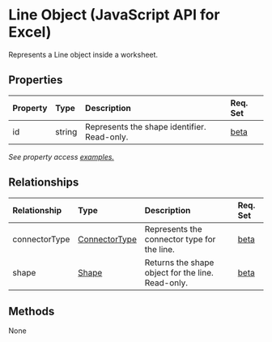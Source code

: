 # Line Object (JavaScript API for Excel)

Represents a Line object inside a worksheet.

## Properties

| Property	   | Type	|Description| Req. Set|
|:---------------|:--------|:----------|:----|
|id|string|Represents the shape identifier. Read-only.|[beta](../requirement-sets/excel-api-requirement-sets.md)|

_See property access [examples.](#property-access-examples)_

## Relationships
| Relationship | Type	|Description| Req. Set|
|:---------------|:--------|:----------|:----|
|connectorType|[ConnectorType](connectortype.md)|Represents the connector type for the line.|[beta](../requirement-sets/excel-api-requirement-sets.md)|
|shape|[Shape](shape.md)|Returns the shape object for the line. Read-only.|[beta](../requirement-sets/excel-api-requirement-sets.md)|

## Methods
None


